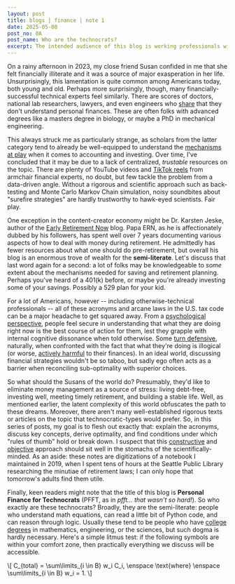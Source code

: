 ```yaml
---
layout: post
title: blogs | finance | note 1
date: 2025-05-08
post_no: 0A
post_name: Who are the technocrats?
excerpt: The intended audience of this blog is working professionals with moderate levels of math literacy. Much of portfolio management and investment strategies is most easily explained in this familiar parlance. However, not all scientists or engineers have the same degree of fluency in personal finance as they do in their respective domains. We correct this via principled derivations of sound retirement strategies. 
---
```


On a rainy afternoon in 2023, my close friend Susan confided in me that she felt financially illiterate and it was a source of major exasperation in her life. Unsurprisingly, this lamentation is quite common among Americans today, both young and old. Perhaps more surprisingly, though, many financially-successful technical experts feel similarly. There are scores of doctors, national lab researchers, lawyers, and even engineers who [share][perfin] that they don't understand personal finances. These are often folks with advanced degrees like a masters degree in biology, or maybe a PhD in mechanical engineering.

This always struck me as particularly strange, as scholars from the latter category tend to already be well-equipped to understand the [mechanisms at play][interest] when it comes to accounting and investing. Over time, I've concluded that it may be due to a lack of centralized, _trustable_ resources on the topic. There are plenty of YouTube videos and [TikTok reels][vivian] from armchair financial experts, no doubt, but few tackle the problem from a data-driven angle. Without a rigorous and scientific approach such as back-testing and Monte Carlo Markov Chain simulation, noisy soundbites about "surefire strategies" are hardly trustworthy to hawk-eyed scientists. Fair play.

One exception in the content-creator economy might be Dr. Karsten Jeske, author of the [Early Retirement Now][ERN] blog. Papa ERN, as he is affectionately dubbed by his followers, has spent well over 7 years documenting various aspects of how to deal with money during retirement. He admittedly has fewer resources about what one should do pre-retirement, but overall his blog is an enormous trove of wealth for the **semi-literate**. Let's discuss that last word again for a second: a lot of folks may be knowledgeable to _some_ extent about the mechanisms needed for saving and retirement planning. Perhaps you've heard of a 401(k) before, or maybe you're already investing some of your savings. Possibly a 529 plan for your kid.

For a lot of Americans, however -- including otherwise-technical professionals -- all of these acronyms and arcane laws in the U.S. tax code can be a major headache to get squared away. From a [psychological perspective][fomo], people feel secure in understanding that what they are doing right now is the best course of action for them, lest they grapple with internal cognitive dissonance when told otherwise. Some [turn defensive][redditors], naturally, when confronted with the fact that what they're doing is illogical (or worse, [actively harmful][yikes] to their finances). In an ideal world, discussing financial strategies wouldn't be so taboo, but sadly ego often acts as a barrier when reconciling sub-optimality with superior choices.

So what should the Susans of the world do? Presumably, they'd like to eliminate money management as a source of stress: living debt-free, investing well, meeting timely retirement, and building a stable life. Well, as mentioned earlier, the latent complexity of this world obfuscates the path to these dreams. Moreover, there aren't many well-established rigorous texts or articles on the topic that technocratic-types would prefer. So, in this series of posts, my goal is to flesh out exactly that: explain the acronyms, discuss key concepts, derive optimality, and find conditions under which "rules of thumb" hold or break down. I suspect that this [constructive][science] and [objective][bogleheads] approach should sit well in the stomachs of the scientifically-minded. As an aside: these notes are digitizations of a notebook I maintained in 2019, when I spent tens of hours at the Seattle Public Library researching the minutiae of retirement laws; I can only hope that tomorrow's adults find them utile.

Finally, keen readers might note that the title of this blog is **Personal Finance for Technocrats** (PFFT, as in _pfft... that wasn't so hard!_). So who exactly are these technocrats? Broadly, they are the semi-literate: people who understand math equations, can read a little bit of Python code, and can reason through logic. Usually these tend to be people who have [college degrees][stem] in mathematics, engineering, or the sciences, but such dogma is hardly necessary. Here's a simple litmus test: if the following symbols are within your comfort zone, then practically everything we discuss will be accessible.

\\[ C_{total} = \sum\limits_{i \in B} w_i C_i, \enspace \text{where} \enspace \sum\limits_{i \in B} w_i = 1. \\]


[perfin]: https://www.reddit.com/r/personalfinance/comments/9i9dvp

[interest]: https://en.wikipedia.org/wiki/Compound_interest
[vivian]: https://www.tiktok.com/@yourrichbff

[ERN]: https://earlyretirementnow.com/safe-withdrawal-rate-series/

[fomo]: https://en.wikipedia.org/wiki/Fear_of_missing_out
[redditors]: https://old.reddit.com/r/FinancialPlanning/comments/193uqms/is_real_estate_investment_really_the_goal/khbwmay/
[yikes]: https://www.reddit.com/r/Bogleheads/comments/17cbomp

[science]: https://en.wikipedia.org/wiki/Constructive_proof
[bogleheads]: https://www.bogleheads.org/forum

[stem]: https://en.wikipedia.org/wiki/Science,_technology,_engineering,_and_mathematics

